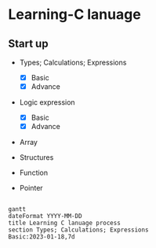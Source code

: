# Learning-C lanuage
## Start up

- Types; Calculations; Expressions
  - [x] Basic
  - [X] Advance

- Logic expression
  - [x] Basic
  - [x] Advance 

- Array

- Structures

- Function

- Pointer

```

gantt
dateFormat YYYY-MM-DD
title Learning C lanuage process
section Types; Calculations; Expressions
Basic:2023-01-18,7d

```

